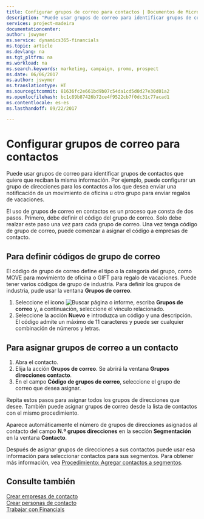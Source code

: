 ```yaml
---
title: Configurar grupos de correo para contactos | Documentos de Microsoft
description: "Puede usar grupos de correo para identificar grupos de contactos que deben recibir la misma información, por ejemplo, para una campaña de marketing o una promoción."
services: project-madeira
documentationcenter: 
author: jswymer
ms.service: dynamics365-financials
ms.topic: article
ms.devlang: na
ms.tgt_pltfrm: na
ms.workload: na
ms.search.keywords: marketing, campaign, promo, prospect
ms.date: 06/06/2017
ms.author: jswymer
ms.translationtype: HT
ms.sourcegitcommit: 81636fc2e661bd9b07c54da1cd5d0d27e30d01a2
ms.openlocfilehash: bc1c89b87426b72ce4f9522cb7f0dc31c77acad1
ms.contentlocale: es-es
ms.lasthandoff: 09/22/2017

---
```

# <a name="how-to-set-up-mailing-groups-for-contacts"></a>Configurar grupos de correo para contactos
Puede usar grupos de correo para identificar grupos de contactos que quiere que reciban la misma información. Por ejemplo, puede configurar un grupo de direcciones para los contactos a los que desea enviar una notificación de un movimiento de oficina u otro grupo para enviar regalos de vacaciones.

El uso de grupos de correo en contactos es un proceso que consta de dos pasos. Primero, debe definir el código del grupo de correo. Solo debe realzar este paso una vez para cada grupo de correo. Una vez tenga código de grupo de correo, puede comenzar a asignar el código a empresas de contacto.

## <a name="to-define-mailing-group-codes"></a>Para definir códigos de grupo de correo
El código de grupo de correo define el tipo o la categoría del grupo, como MOVE para movimiento de oficina o GIFT para regalo de vacaciones. Puede tener varios códigos de grupo de industria. Para definir los grupos de industria, pude usar la ventana **Grupos de correo**.

1. Seleccione el icono ![Buscar página o informe](media/ui-search/search_small.png "icono Buscar página o informe"), escriba **Grupos de correo** y, a continuación, seleccione el vínculo relacionado.
2. Seleccione la acción **Nuevo** e introduzca un código y una descripción. El código admite un máximo de 11 caracteres y puede ser cualquier combinación de números y letras.

## <a name="AssignMailGroupContact"></a> Para asignar grupos de correo a un contacto
1. Abra el contacto.
2. Elija la acción **Grupos de correo**. Se abrirá la ventana **Grupos direcciones contacto**.
3. En el campo **Código de grupos de correo**, seleccione el grupo de correo que desea asignar.

Repita estos pasos para asignar todos los grupos de direcciones que desee. También puede asignar grupos de correo desde la lista de contactos con el mismo procedimiento.

Aparece automáticamente el número de grupos de direcciones asignados al contacto del campo **N.º grupos direcciones** en la sección **Segmentación** en la ventana **Contacto**.

Después de asignar grupos de direcciones a sus contactos puede usar esa información para seleccionar contactos para sus segmentos. Para obtener más información, vea [Procedimiento: Agregar contactos a segmentos](marketing-add-contact-segment.md).

## <a name="see-also"></a>Consulte también
[Crear empresas de contacto](marketing-create-contact-companies.md)  
[Crear personas de contacto](marketing-create-contact-persons.md)  
[Trabajar con Financials](ui-work-product.md)

